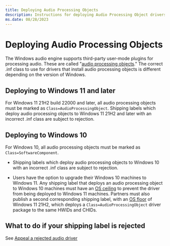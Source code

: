 ```yaml
---
title: Deploying Audio Processing Objects
description: Instructions for deploying Audio Processing Object drivers to Windows 10 and Windows 11
ms.date: 08/28/2023
---
```


# Deploying Audio Processing Objects

The Windows audio engine supports third-party user-mode plugins for processing audio.
These are called "[audio processing objects](/windows-hardware/drivers/audio/windows-audio-processing-objects)." The correct .inf class to use for drivers that install audio processing objects is different depending on the version of Windows.

## Deploying to Windows 11 and later

For Windows 11 21H2 build 22000 and later, all audio processing objects must be marked as `Class=AudioProcessingObject`. Shipping labels which deploy audio processing objects to Windows 11 21H2 and later with an incorrect .inf class are subject to rejection.

## Deploying to Windows 10

For Windows 10, all audio processing objects must be marked as `Class=SoftwareComponent`.

* Shipping labels which deploy audio processing objects to Windows 10 with an incorrect .inf class are subject to rejection.

* Users have the option to upgrade their Windows 10 machines to Windows 11. Any shipping label that deploys an audio processing object to Windows 10 machines must have an [OS ceiling](/windows-hardware/drivers/dashboard/limit-driver-distribution) to prevent the driver from being deployed to Windows 11 machines. Partners must also publish a second corresponding shipping label, with an [OS floor](/windows-hardware/drivers/dashboard/limit-driver-distribution) of Windows 11 21H2, which deploys a `Class=AudioProcessingObject` driver package to the same HWIDs and CHIDs.

## What to do if your shipping label is rejected

See [Appeal a rejected audio driver](appeal-rejected-audio-driver.md)
